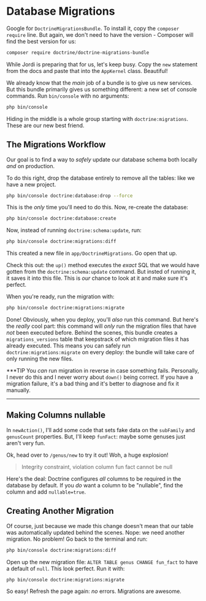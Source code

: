 # Database Migrations

Google for `DoctrineMigrationsBundle`. To install it, copy the `composer require`
line. But again, we don't need to have the version - Composer will find the best
version for us:

```bash
composer require doctrine/doctrine-migrations-bundle
```

While Jordi is preparing that for us, let's keep busy. Copy the `new` statement from
the docs and paste that into the `AppKernel` class. Beautiful!

We already know that the *main* job of a bundle is to give us new services. But this
bundle primarily gives us something different: a new set of console commands. Run
`bin/console` with no arguments:

```bash
php bin/console
```

Hiding in the middle is a whole group starting with `doctrine:migrations`. These
are our new best friend.

## The Migrations Workflow

Our goal is to find a way to *safely* update our database schema both locally *and*
on production.

To do this right, drop the database entirely to remove all the tables: like we have
a new project.

```bash
php bin/console doctrine:database:drop --force
```

This is the *only* time you'll need to do this. Now, re-create the database:

```bash
php bin/console doctrine:database:create
```

Now, instead of running `doctrine:schema:update`, run:

```bash
php bin/console doctrine:migrations:diff
```

This created a new file in `app/DoctrineMigrations`. Go open that up.

Check this out: the `up()` method executes the *exact* SQL that we would have gotten
from the `doctrine:schema:update` command. But insted of running it, it saves it
into this file. This is *our* chance to look at it and make sure it's perfect.

When you're ready, run the migration with:

```bash
php bin/console doctrine:migrations:migrate
```

Done! Obviously, when you deploy, you'll *also* run this command. But here's the
*really* cool part: this command will *only* run the migration files that have *not*
been executed before. Behind the scenes, this bundle creates a `migrations_versions`
table that keepstrack of which migration files it has already executed. This means
you can safely run `doctrine:migrations:migrate` on every deploy: the bundle will
take care of only running the new files.

***TIP
You *can* run migration in reverse in case something fails. Personally, I never
do this and I never worry about `down()` being correct. If you have a migration
failure, it's a bad thing and it's better to diagnose and fix it manually.
***

## Making Columns nullable

In `newAction()`, I'll add some code that sets fake data on the `subFamily`
and `genusCount` properties. But, I'll keep `funFact`: maybe some genuses just aren't
very fun.

Ok, head over to `/genus/new` to try it out! Woh, a huge explosion!

> Integrity constraint, violation column fun fact cannot be null

Here's the deal: Doctrine configures *all* columns to be required in the database
by default. If you *do* want a column to be "nullable", find the column and add
`nullable=true`.

## Creating Another Migration

Of course, just because we made this change doesn't mean that our table was automatically
updated behind the scenes. Nope: we need another migration. No problem! Go back to
the terminal and run:

```bash
php bin/console doctrine:migrations:diff
```

Open up the new migration file: `ALTER TABLE genus CHANGE fun_fact` to have a default
of `null`. This look perfect. Run it with:

```bash
php bin/console doctrine:migrations:migrate
```

So easy! Refresh the page again: *no* errors. Migrations are awesome.
